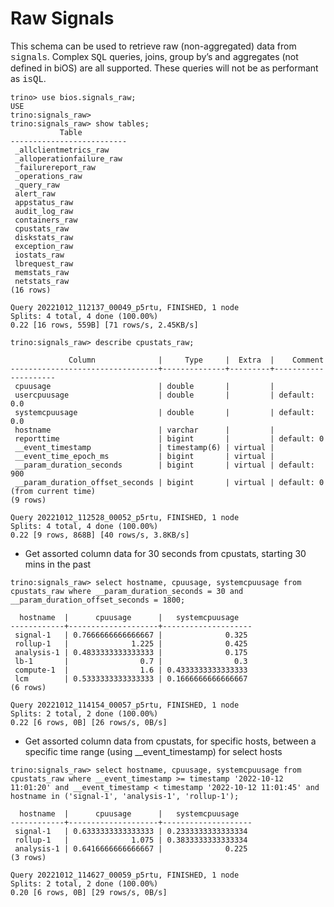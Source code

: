 # Raw Signals

This schema can be used  to retrieve raw (non-aggregated) data from <span style="font-family:Courier New;">signals</span>. Complex <span style="font-family:Courier New;">SQL</span> queries, joins, group by’s
and aggregates (not defined in biOS) are all supported. These queries will not be as performant as <span style="font-family:Courier New;">isQL</span>.

```shell
trino> use bios.signals_raw;
USE
trino:signals_raw>
trino:signals_raw> show tables;
           Table
--------------------------
 _allclientmetrics_raw
 _alloperationfailure_raw
 _failurereport_raw
 _operations_raw
 _query_raw
 alert_raw
 appstatus_raw
 audit_log_raw
 containers_raw
 cpustats_raw
 diskstats_raw
 exception_raw
 iostats_raw
 lbrequest_raw
 memstats_raw
 netstats_raw
(16 rows)

Query 20221012_112137_00049_p5rtu, FINISHED, 1 node
Splits: 4 total, 4 done (100.00%)
0.22 [16 rows, 559B] [71 rows/s, 2.45KB/s]

trino:signals_raw> describe cpustats_raw;

             Column              |     Type     |  Extra  |    Comment
---------------------------------+--------------+---------+---------------------
 cpuusage                        | double       |         |
 usercpuusage                    | double       |         | default: 0.0
 systemcpuusage                  | double       |         | default: 0.0
 hostname                        | varchar      |         |
 reporttime                      | bigint       |         | default: 0
 __event_timestamp               | timestamp(6) | virtual |
 __event_time_epoch_ms           | bigint       | virtual |
 __param_duration_seconds        | bigint       | virtual | default: 900
 __param_duration_offset_seconds | bigint       | virtual | default: 0 (from current time)
(9 rows)

Query 20221012_112528_00052_p5rtu, FINISHED, 1 node
Splits: 4 total, 4 done (100.00%)
0.22 [9 rows, 868B] [40 rows/s, 3.8KB/s]
```
* Get assorted column data for 30 seconds from cpustats, starting 30 mins in the past

```shell
trino:signals_raw> select hostname, cpuusage, systemcpuusage from cpustats_raw where __param_duration_seconds = 30 and __param_duration_offset_seconds = 1800;

  hostname  |      cpuusage      |   systemcpuusage
------------+--------------------+--------------------
 signal-1   | 0.7666666666666667 |              0.325
 rollup-1   |              1.225 |              0.425
 analysis-1 | 0.4833333333333333 |              0.175
 lb-1       |                0.7 |                0.3
 compute-1  |                1.6 | 0.4333333333333333
 lcm        | 0.5333333333333333 | 0.1666666666666667
(6 rows)

Query 20221012_114154_00057_p5rtu, FINISHED, 1 node
Splits: 2 total, 2 done (100.00%)
0.22 [6 rows, 0B] [26 rows/s, 0B/s]
```
* Get assorted column data from cpustats, for specific hosts, between a specific time range (using __event_timestamp) for select hosts

```shell
trino:signals_raw> select hostname, cpuusage, systemcpuusage from cpustats_raw where __event_timestamp >= timestamp '2022-10-12 11:01:20' and __event_timestamp < timestamp '2022-10-12 11:01:45' and hostname in ('signal-1', 'analysis-1', 'rollup-1');

  hostname  |      cpuusage      |   systemcpuusage
------------+--------------------+--------------------
 signal-1   | 0.6333333333333333 | 0.2333333333333334
 rollup-1   |              1.075 | 0.3833333333333334
 analysis-1 | 0.6416666666666667 |              0.225
(3 rows)

Query 20221012_114627_00059_p5rtu, FINISHED, 1 node
Splits: 2 total, 2 done (100.00%)
0.20 [6 rows, 0B] [29 rows/s, 0B/s]
```

